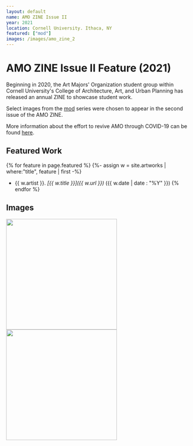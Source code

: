 ```yaml
---
layout: default
name: AMO ZINE Issue II
year: 2021
location: Cornell University. Ithaca, NY
featured: ["mod"]
images: /images/amo_zine_2
---
```

# AMO ZINE Issue II Feature (2021)

Beginning in 2020, the Art Majors' Organization student group within
Cornell University's College of Architecture, Art, and Urban Planning has
released an annual ZINE to showcase student work.

Select images from the [mod](/artworks/2021-03-07-mod) series were chosen to
appear in the second issue of the AMO ZINE.

More information about the effort to revive AMO through COVID-19 can be found
[here](https://www.sabrinahaertiggonzalez.com/copy-of-johnson-mueseum-coloring-bo-1).

## Featured Work

{% for feature in page.featured %}
{%- assign w = site.artworks | where:"title", feature | first -%}
- {{ w.artist }}. *[{{ w.title }}]({{ w.url }})* ({{ w.date | date : "%Y" }})
{% endfor %}

## Images

<img src="{{ page.images }}/amo_zine_issue_2.jpeg" width="300"/>
<img src="{{ page.images }}/mod_zine_page.jpeg" width="300"/>
